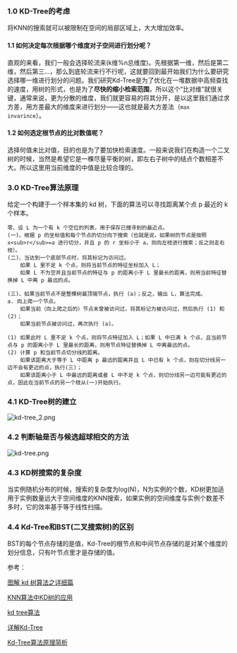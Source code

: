 ﻿### 1.0 KD-Tree的考虑
将KNN的搜索就可以被限制在空间的局部区域上，大大增加效率。

#### 1.1 如何决定每次根据哪个维度对子空间进行划分呢？
直观的来看，我们一般会选择轮流来(k维%n总维度)。先根据第一维，然后是第二维，然后第三...，那么到底轮流来行不行呢，这就要回到最开始我们为什么要研究选择哪一维进行划分的问题。我们研究Kd-Tree是为了优化在一堆数据中高频查找的速度，用树的形式，也是为了**尽快的缩小检索范围**，所以这个“比对维”就很关键，通常来说，更为分散的维度，我们就更容易的将其分开，是以这里我们通过求方差，用方差最大的维度来进行划分——这也就是最大方差法（`max invarince`）。

#### 1.2 如何选定根节点的比对数值呢？
选择何值未比对值，目的也是为了要加快检索速度。一般来说我们在构造一个二叉树的时候，当然是希望它是一棵尽量平衡的树，即左右子树中的结点个数相差不大。所以这里用当前维度的中值是比较合理的。

### 3.0 KD-Tree算法原理

给定一个构建于一个样本集的 kd 树，下面的算法可以寻找距离某个点 p 最近的 k 个样本。
```
零、设 L 为一个有 k 个空位的列表，用于保存已搜寻到的最近点。
(一)、根据 p 的坐标值和每个节点的切分向下搜索（也就是说，如果树的节点是按照 x<sub>r</sub>=a 进行切分，并且 p 的 r 坐标小于 a，则向左枝进行搜索；反之则走右枝）。
(二)、当达到一个底部节点时，将其标记为访问过。
    如果 L 里不足 k 个点，则将当前节点的特征坐标加入 L；
    如果 L 不为空并且当前节点的特征与 p 的距离小于 L 里最长的距离，则用当前特征替换掉 L 中离 p 最远的点。

(三)、如果当前节点不是整棵树最顶端节点，执行 (a)；反之，输出 L，算法完成。
a. 向上爬一个节点。
    如果当前（向上爬之后的）节点未曾被访问过，将其标记为被访问过，然后执行 (1) 和 (2)；
    如果当前节点被访问过，再次执行 (a)。

(1) 如果此时 L 里不足 k 个点，则将节点特征加入 L；如果 L 中已满 k 个点，且当前节点与 p 的距离小于 L 里最长的距离，则用节点特征替换掉 L 中离最远的点。
(2) 计算 p 和当前节点切分线的距离。
    如果该距离大于等于 L 中距离 p 最远的距离并且 L 中已有 k 个点，则在切分线另一边不会有更近的点，执行(三)；
    如果该距离小于 L 中最远的距离或者 L 中不足 k 个点，则切分线另一边可能有更近的点，因此在当前节点的另一个枝从(一)开始执行。
```
### 4.1 KD-Tree树的建立
![kd-tree_2.png](https://i.imgur.com/j9xVAfZ.png)

### 4.2 判断轴是否与候选超球相交的方法
![kd-tree.png](https://i.imgur.com/qM3EQ29.png)

### 4.3 KD树搜索的复杂度
当实例随机分布的时候，搜索的复杂度为log(N)，N为实例的个数，KD树更加适用于实例数量远大于空间维度的KNN搜索，如果实例的空间维度与实例个数差不多时，它的效率基于等于线性扫描。

### 4.4 Kd-Tree和BST(二叉搜索树)的区别
BST的每个节点存储的是值，Kd-Tree的根节点和中间节点存储的是对某个维度的划分信息，只有叶节点里才是存储的值。

参考：

[图解 kd 树算法之详细篇](https://www.joinquant.com/post/2843)

[KNN算法中KD树的应用](http://kubicode.me/2015/10/12/Machine%20Learning/KDTree-In-KNN/)

[kd tree算法](http://www.cnblogs.com/eyeszjwang/articles/2429382.html)

[详解Kd-Tree](https://blog.csdn.net/qing101hua/article/details/53228668)

[Kd-Tree算法原理简析](https://blog.csdn.net/u012423865/article/details/77488920)